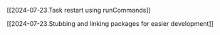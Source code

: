 [[2024-07-23.Task restart using runCommands]]

[[2024-07-23.Stubbing and linking packages for easier development]]

